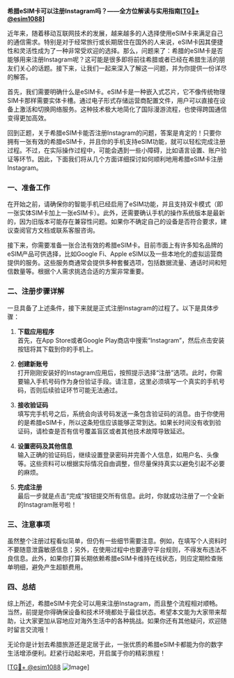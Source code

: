**希腊eSIM卡可以注册Instagram吗？——全方位解读与实用指南[[TG💪+ @esim1088](https://t.me/s/esim1088)]**

近年来，随着移动互联网技术的发展，越来越多的人选择使用eSIM卡来满足自己的通信需求。特别是对于经常旅行或长期居住在国外的人来说，eSIM卡因其便捷性和灵活性成为了一种非常受欢迎的选择。那么，问题来了：希腊的eSIM卡是否能够用来注册Instagram呢？这可能是很多即将前往希腊或者已经在希腊生活的朋友们关心的话题。接下来，让我们一起来深入了解这一问题，并为你提供一份详尽的解答。

首先，我们需要明确什么是eSIM卡。eSIM卡是一种嵌入式芯片，它不像传统物理SIM卡那样需要实体卡槽。通过电子形式存储运营商配置文件，用户可以直接在设备上激活和切换网络服务。这种技术极大地简化了国际漫游流程，也使得跨国通信变得更加高效。

回到正题，关于希腊eSIM卡能否注册Instagram的问题，答案是肯定的！只要你拥有一张有效的希腊eSIM卡，并且你的手机支持eSIM功能，就可以轻松完成注册过程。不过，在实际操作过程中，可能会遇到一些小障碍，比如语言设置、账户验证等环节。因此，下面我们将从几个方面详细探讨如何顺利地用希腊eSIM卡注册Instagram。

### 一、准备工作

在开始之前，请确保你的智能手机已经启用了eSIM功能，并且支持双卡模式（即一张实体SIM卡加上一张eSIM卡）。此外，还需要确认手机的操作系统版本是最新的，因为旧版本可能存在兼容性问题。如果你不确定自己的设备是否符合要求，建议查阅官方文档或联系客服咨询。

接下来，你需要准备一张合法有效的希腊eSIM卡。目前市面上有许多知名品牌的eSIM产品可供选择，比如Google Fi、Apple eSIM以及一些本地化的虚拟运营商提供的服务。这些服务商通常会提供多种套餐选项，包括数据流量、通话时间和短信数量等。根据个人需求挑选合适的方案非常重要。

### 二、注册步骤详解

一旦具备了上述条件，接下来就是正式注册Instagram的过程了。以下是具体步骤：

1. **下载应用程序**  
   首先，在App Store或者Google Play商店中搜索“Instagram”，然后点击安装按钮将其下载到你的手机上。

2. **创建新账号**  
   打开刚刚安装好的Instagram应用后，按照提示选择“注册”选项。此时，你需要输入手机号码作为身份验证手段。请注意，这里必须填写一个真实的手机号码，否则后续验证环节可能无法通过。

3. **接收验证码**  
   填写完手机号之后，系统会向该号码发送一条包含验证码的消息。由于你使用的是希腊eSIM卡，所以这条短信应该能够正常到达。如果长时间没有收到验证码，请检查是否有信号覆盖盲区或者其他技术故障导致延迟。

4. **设置密码及其他信息**  
   输入正确的验证码后，继续设置登录密码并完善个人信息，如用户名、头像等。这些资料可以根据实际情况自由调整，但尽量保持真实以避免引起不必要的麻烦。

5. **完成注册**  
   最后一步就是点击“完成”按钮提交所有信息。此时，你就成功注册了一个全新的Instagram账号啦！

### 三、注意事项

虽然整个注册过程看似简单，但仍有一些细节需要注意。例如，在填写个人资料时不要随意泄露敏感信息；另外，在使用过程中也要遵守平台规则，不得发布违法不良信息。此外，如果你打算长期依赖希腊eSIM卡维持在线状态，则应定期检查账单明细，避免产生超额费用。

### 四、总结

综上所述，希腊eSIM卡完全可以用来注册Instagram，而且整个流程相对顺畅。当然，前提是你得确保设备和技术环境都处于最佳状态。希望本文能为大家带来帮助，让大家更加从容地应对海外生活中的各种挑战。如果你还有其他疑问，欢迎随时留言交流哦！

无论你是计划去希腊旅游还是定居于此，一张优质的希腊eSIM卡都能为你的数字生活增添便利。赶紧行动起来吧，开启属于你的精彩旅程！

[[TG💪+ @esim1088](https://t.me/s/esim1088) ![Image](https://i.postimg.cc/4NQfJmqS/Snipaste-2025-05-13-00-14-12.png)]